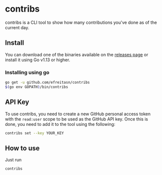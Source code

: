 # contribs
contribs is a CLI tool to show how many contributions you've done as of the current day.

## Install
You can download one of the binaries available on the [releases page](https://github.com/efreitasn/contribs/releases) or install it using Go v1.13 or higher.

### Installing using go
```bash
go get -u github.com/efreitasn/contribs
$(go env GOPATH)/bin/contribs
```

## API Key
To use contribs, you need to create a new GitHub personal access token with the `read:user` scope to be used as the GitHub API key. Once this is done, you need to add it to the tool using the following:

```bash
contribs set --key YOUR_KEY
```

## How to use
Just run

```bash
contribs
```